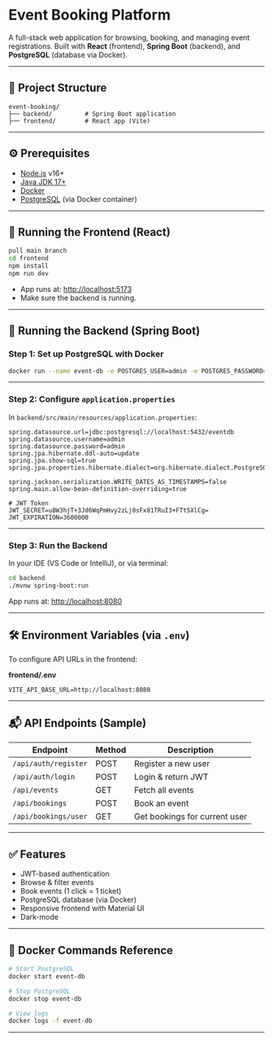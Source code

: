 # Event Booking Platform

A full-stack web application for browsing, booking, and managing event registrations. Built with **React** (frontend), **Spring Boot** (backend), and **PostgreSQL** (database via Docker).

---

## 📁 Project Structure

```
event-booking/
├── backend/         # Spring Boot application
├── frontend/        # React app (Vite)
```

---

## ⚙️ Prerequisites

* [Node.js](https://nodejs.org/) v16+
* [Java JDK 17+](https://adoptopenjdk.net/)
* [Docker](https://www.docker.com/)
* [PostgreSQL](https://www.postgresql.org/) (via Docker container)

---

## 🚀 Running the Frontend (React)

```bash
pull main branch
cd frontend
npm install
npm run dev
```

* App runs at: [http://localhost:5173](http://localhost:5173)
* Make sure the backend is running.

---

## 🔧 Running the Backend (Spring Boot)

### Step 1: Set up PostgreSQL with Docker

```bash
docker run --name event-db -e POSTGRES_USER=admin -e POSTGRES_PASSWORD=admin -e POSTGRES_DB=eventdb -p 5432:5432 -d postgres
```

---

### Step 2: Configure `application.properties`

In `backend/src/main/resources/application.properties`:

```properties
spring.datasource.url=jdbc:postgresql://localhost:5432/eventdb
spring.datasource.username=admin
spring.datasource.password=admin
spring.jpa.hibernate.ddl-auto=update
spring.jpa.show-sql=true
spring.jpa.properties.hibernate.dialect=org.hibernate.dialect.PostgreSQLDialect

spring.jackson.serialization.WRITE_DATES_AS_TIMESTAMPS=false
spring.main.allow-bean-definition-overriding=true

# JWT Token
JWT_SECRET=u8W3hjT+3Jd6WqPmHvy2zLj0sFx81TRuI3+FTt5XlCg=
JWT_EXPIRATION=3600000

```

---

### Step 3: Run the Backend

In your IDE (VS Code or IntelliJ), or via terminal:

```bash
cd backend
./mvnw spring-boot:run
```

App runs at: [http://localhost:8080](http://localhost:8080)

---

## 🛠️ Environment Variables (via `.env`)

To configure API URLs in the frontend:

**frontend/.env**

```env
VITE_API_BASE_URL=http://localhost:8080
```

---

## 📬 API Endpoints (Sample)

| Endpoint             | Method | Description                   |
| -------------------- | ------ | ----------------------------- |
| `/api/auth/register` | POST   | Register a new user           |
| `/api/auth/login`    | POST   | Login & return JWT            |
| `/api/events`        | GET    | Fetch all events              |
| `/api/bookings`      | POST   | Book an event                 |
| `/api/bookings/user` | GET    | Get bookings for current user |

---

## ✅ Features

* JWT-based authentication
* Browse & filter events
* Book events (1 click = 1 ticket)
* PostgreSQL database (via Docker)
* Responsive frontend with Material UI
* Dark-mode

---

## 🐳 Docker Commands Reference

```bash
# Start PostgreSQL
docker start event-db

# Stop PostgreSQL
docker stop event-db

# View logs
docker logs -f event-db
```

---
